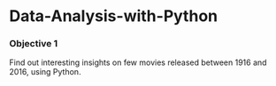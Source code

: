 # Data-Analysis-with-Python

### Objective 1 ###
Find out interesting insights on few movies released between 1916 and 2016, using Python.
